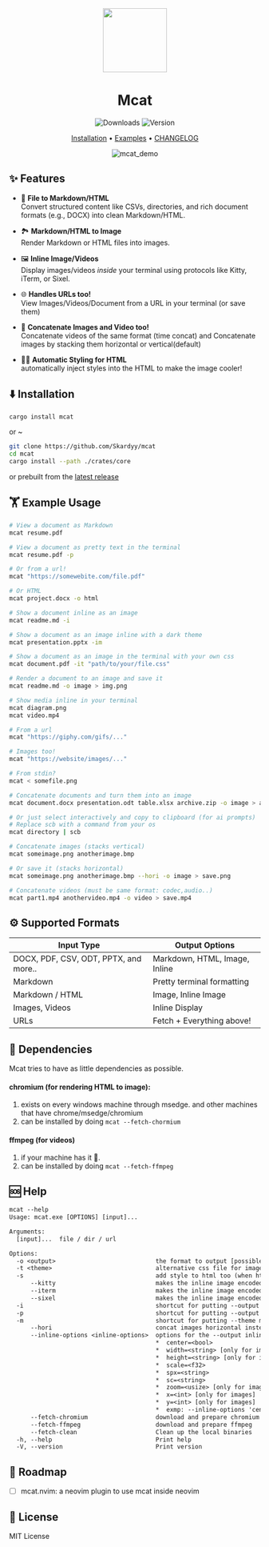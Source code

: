 <div align="center">
  
<img src="https://i.imgur.com/qSSM6Iy.png" width="128"/>


# Mcat
![Downloads](https://img.shields.io/crates/d/mcat?style=for-the-badge) ![Version](https://img.shields.io/crates/v/mcat?style=for-the-badge)  

[Installation](#%EF%B8%8F-installation) • [Examples](#%EF%B8%8F-example-usage) • [CHANGELOG](./CHANGELOG.md)

![mcat_demo](https://github.com/user-attachments/assets/b47aa276-f0e4-4259-b2c5-1525d7d9d6cb)
</div>

## ✨ Features
* 📄 **File to Markdown/HTML**  
  Convert structured content like CSVs, directories, and rich document formats (e.g., DOCX) into clean Markdown/HTML.
  
* 🏞️ **Markdown/HTML to Image**  
  Render Markdown or HTML files into images.
  
* 🖼️ **Inline Image/Videos**  
  Display images/videos *inside* your terminal using protocols like Kitty, iTerm, or Sixel.
  
* 🌐 **Handles URLs too!**  
  View Images/Videos/Document from a URL in your terminal (or save them)

* 🔗 **Concatenate Images and Video too!**  
  Concatenate videos of the same format (time concat)
  and Concatenate images by stacking them horizontal or vertical(default)
  
* 💃🏻 **Automatic Styling for HTML**  
  automatically inject styles into the HTML to make the image cooler!

## ⬇️ Installation
```sh
cargo install mcat
```
or ~
```sh
git clone https://github.com/Skardyy/mcat
cd mcat
cargo install --path ./crates/core
```
or prebuilt from the [latest release](https://github.com/Skardyy/mcat/releases/latest)

## 🏋️ Example Usage
```sh
# View a document as Markdown
mcat resume.pdf

# View a document as pretty text in the terminal
mcat resume.pdf -p

# Or from a url!
mcat "https://somewebite.com/file.pdf"

# Or HTML
mcat project.docx -o html

# Show a document inline as an image
mcat readme.md -i

# Show a document as an image inline with a dark theme
mcat presentation.pptx -im

# Show a document as an image in the terminal with your own css
mcat document.pdf -it "path/to/your/file.css"

# Render a document to an image and save it
mcat readme.md -o image > img.png

# Show media inline in your terminal
mcat diagram.png
mcat video.mp4

# From a url
mcat "https://giphy.com/gifs/..."

# Images too!
mcat "https://website/images/..."

# From stdin?
mcat < somefile.png

# Concatenate documents and turn them into an image
mcat document.docx presentation.odt table.xlsx archive.zip -o image > all.png

# Or just select interactively and copy to clipboard (for ai prompts)
# Replace scb with a command from your os
mcat directory | scb

# Concatenate images (stacks vertical)
mcat someimage.png anotherimage.bmp

# Or save it (stacks horizontal)
mcat someimage.png anotherimage.bmp --hori -o image > save.png

# Concatenate videos (must be same format: codec,audio..)
mcat part1.mp4 anothervideo.mp4 -o video > save.mp4
```

## ⚙️ Supported Formats
| Input Type | Output Options |
|---|---|
| DOCX, PDF, CSV, ODT, PPTX, and more.. | Markdown, HTML, Image, Inline |
| Markdown | Pretty terminal formatting |
| Markdown / HTML | Image, Inline Image |
| Images, Videos | Inline Display |
| URLs | Fetch + Everything above! |

## 🛐 Dependencies
Mcat tries to have as little dependencies as possible.
#### chromium (for rendering HTML to image):
1. exists on every windows machine through msedge. and other machines that have chrome/msedge/chromium
2. can be installed by doing `mcat --fetch-chormium`
#### ffmpeg (for videos)
1. if your machine has it 🫠.
2. can be installed by doing `mcat --fetch-ffmpeg`

## 🆘 Help
```txt
mcat --help
Usage: mcat.exe [OPTIONS] [input]...

Arguments:
  [input]...  file / dir / url

Options:
  -o <output>                            the format to output [possible values: html, md, pretty, image, video, inline]
  -t <theme>                             alternative css file for images, valid options: [default, makurai, <local file>] [default: default]
  -s                                     add style to html too (when html is the output)
      --kitty                            makes the inline image encoded to kitty
      --iterm                            makes the inline image encoded to iterm
      --sixel                            makes the inline image encoded to sixel
  -i                                     shortcut for putting --output inline
  -p                                     shortcut for putting --output pretty
  -m                                     shortcut for putting --theme makurai
      --hori                             concat images horizontal instead of vertical
      --inline-options <inline-options>  options for the --output inline
                                         *  center=<bool>
                                         *  width=<string> [only for images]
                                         *  height=<string> [only for images]
                                         *  scale=<f32>
                                         *  spx=<string>
                                         *  sc=<string>
                                         *  zoom=<usize> [only for images]
                                         *  x=<int> [only for images]
                                         *  y=<int> [only for images]
                                         *  exmp: --inline-options 'center=false,width=80%,height=20c,scale=0.5,spx=1920x1080,sc=100x20,zoom=2,x=16,y=8'
      --fetch-chromium                   download and prepare chromium
      --fetch-ffmpeg                     download and prepare ffmpeg
      --fetch-clean                      Clean up the local binaries
  -h, --help                             Print help
  -V, --version                          Print version
```

## 🚧 Roadmap
- [ ] mcat.nvim: a neovim plugin to use mcat inside neovim

## 📎 License
MIT License
